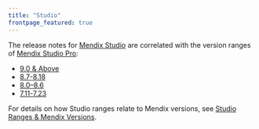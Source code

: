 ```yaml
---
title: "Studio"
frontpage_featured: true
---
```


The release notes for [Mendix Studio](/studio/) are correlated with the version ranges of [Mendix Studio Pro](/releasenotes/studio-pro/): 

* [9.0 & Above](9.0-and-above)
* [8.7-8.18](8.7-8.18)
* [8.0–8.6](8.0-8.6)
* [7.11-7.23](7.11-7.23)

For details on how Studio ranges relate to Mendix versions, see [Studio Ranges & Mendix Versions](/studio/general-versions).
